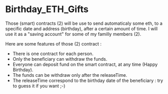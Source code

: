 # Birthday_ETH_Gifts

Those (smart) contracts (2) will be use to send automaticaly some eth, to a specific date and address (birthday), after a certain amount of time.
I will use it as a "saving account" for some of my familly members (2).

Here are some features of those (2) contract :
- There is one contract for each person.
- Only the beneficiary can withdraw the funds.
- Everyone can deposit fund on the smart contract, at any time (Happy Birthday).
- The funds can be withdraw only after the releaseTime.
- The releaseTime correspond to the birthday date of the beneficiary : try to guess it if you want ;-)

